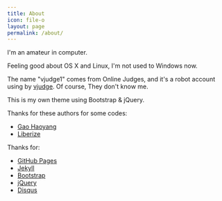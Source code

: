 ```yaml
---
title: About
icon: file-o
layout: page
permalink: /about/
---
```


I'm an amateur in computer. 

Feeling good about OS X and Linux, I'm not used to Windows now.

The name "vjudge1" comes from Online Judges, and it's a robot account using by [vjudge](http://vjudge.net). Of course, They don't know me. 

This is my own theme using Bootstrap & jQuery.

Thanks for these authors for some codes:

* [Gao Haoyang](https://github.com/Gaohaoyang/gaohaoyang.github.io)
* [Liberize](https://github.com/liberize/liberize.github.com)

Thanks for:

* [GitHub Pages](https://pages.github.com)
* [Jekyll](http://jekyllrb.com)
* [Bootstrap](http://getbootstrap.com)
* [jQuery](https://jquery.com)
* [Disqus](https://disqus.com)
